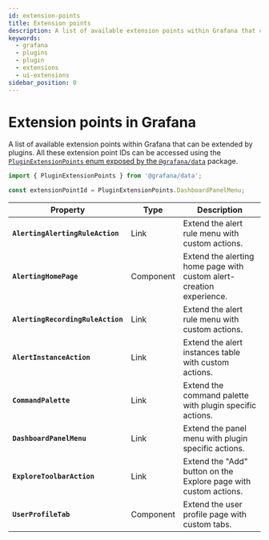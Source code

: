 ```yaml
---
id: extension-points
title: Extension points
description: A list of available extension points within Grafana that can be extended by plugins.
keywords:
  - grafana
  - plugins
  - plugin
  - extensions
  - ui-extensions
sidebar_position: 0
---
```


# Extension points in Grafana

A list of available extension points within Grafana that can be extended by plugins. All these extension point IDs can be accessed using the [`PluginExtensionPoints` enum exposed by the `@grafana/data`](https://github.com/grafana/grafana/blob/main/packages/grafana-data/src/types/pluginExtensions.ts#L121) package.

```typescript
import { PluginExtensionPoints } from '@grafana/data';

const extensionPointId = PluginExtensionPoints.DashboardPanelMenu;
```

| Property                          | Type      | Description                                                          |
| --------------------------------- | --------- | -------------------------------------------------------------------- |
| **`AlertingAlertingRuleAction`**  | Link      | Extend the alert rule menu with custom actions.                      |
| **`AlertingHomePage`**            | Component | Extend the alerting home page with custom alert-creation experience. |
| **`AlertingRecordingRuleAction`** | Link      | Extend the alert rule menu with custom actions.                      |
| **`AlertInstanceAction`**         | Link      | Extend the alert instances table with custom actions.                |
| **`CommandPalette`**              | Link      | Extend the command palette with plugin specific actions.             |
| **`DashboardPanelMenu`**          | Link      | Extend the panel menu with plugin specific actions.                  |
| **`ExploreToolbarAction`**        | Link      | Extend the "Add" button on the Explore page with custom actions.     |
| **`UserProfileTab`**              | Component | Extend the user profile page with custom tabs.                       |
